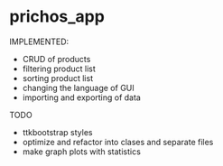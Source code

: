 # prichos_app

IMPLEMENTED:
- CRUD of products
- filtering product list
- sorting product list
- changing the language of GUI
- importing and exporting of data

TODO
- ttkbootstrap styles
- optimize and refactor into clases and separate files
- make graph plots with statistics